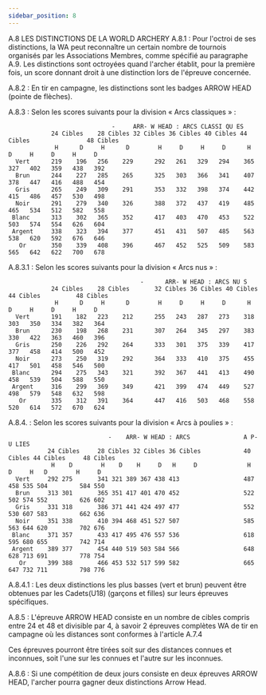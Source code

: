 ```yaml
---
sidebar_position: 8
---
```


A.8 LES DISTINCTIONS DE LA WORLD ARCHERY
A.8.1 : Pour l'octroi de ses distinctions, la WA peut reconnaître un certain nombre de tournois organisés
par les Associations Membres, comme spécifié au paragraphe A.9. Les distinctions sont octroyées quand
l'archer établit, pour la première fois, un score donnant droit à une distinction lors de l'épreuve concernée.

A.8.2 : En tir en campagne, les distinctions sont les badges ARROW HEAD (pointe de flèches).

A.8.3 : Selon les scores suivants pour la division « Arcs classiques » :

                                 -     ARR- W HEAD : ARCS CLASSI QU ES
                24 Cibles    28 Cibles 32 Cibles 36 Cibles 40 Cibles 44 Cibles                48 Cibles
                 H      D     H      D        H     D     H     D      H     D     H     D     H     D
      Vert      219    196   256    229      292   261   329   294    365   327   402   359   438   392
      Brun      244    227   285    265      325   303   366   341    407   378   447   416   488   454
      Gris      265    249   309    291      353   332   398   374    442   415   486   457   530   498
      Noir      291    279   340    326      388   372   437   419    485   465   534   512   582   558
     Blanc      313    302   365    352      417   403   470   453    522   503   574   554   626   604
     Argent     338    323   394    377      451   431   507   485    563   538   620   592   676   646
       Or       350    339   408    396      467   452   525   509    583   565   642   622   700   678

A.8.3.1 : Selon les scores suivants pour la division « Arcs nus » :

                                         -      ARR- W HEAD : ARCS NU S
                24 Cibles    28 Cibles       32 Cibles 36 Cibles 40 Cibles 44 Cibles          48 Cibles
                 H      D     H      D        H     D     H     D      H     D     H     D     H     D
      Vert      191    182   223    212      255   243   287   273    318   303   350   334   382   364
      Brun      230    198   268    231      307   264   345   297    383   330   422   363   460   396
      Gris      250    226   292    264      333   301   375   339    417   377   458   414   500   452
      Noir      273    250   319    292      364   333   410   375    455   417   501   458   546   500
     Blanc      294    275   343    321      392   367   441   413    490   458   539   504   588   550
     Argent     316    299   369    349      421   399   474   449    527   498   579   548   632   598
       Or       335    312   391    364      447   416   503   468    558   520   614   572   670   624

A.8.4. : Selon les scores suivants pour la division « Arcs à poulies » :

                                -    ARR- W HEAD : ARCS               A P- U LIES
               24 Cibles     28 Cibles 32 Cibles 36 Cibles            40 Cibles 44 Cibles     48 Cibles
                H    D        H    D    H     D   H     D              H    D     H   D        H     D
      Vert     292 275       341 321 389 367 438 413                  487 458 535 504         584 550
      Brun     313 301       365 351 417 401 470 452                  522 502 574 552         626 602
      Gris     331 318       386 371 441 424 497 477                  552 530 607 583         662 636
      Noir     351 338       410 394 468 451 527 507                  585 563 644 620         702 676
     Blanc     371 357       433 417 495 476 557 536                  618 595 680 655         742 714
     Argent    389 377       454 440 519 503 584 566                  648 628 713 691         778 754
       Or      399 388       466 453 532 517 599 582                  665 647 732 711         798 776

A.8.4.1 : Les deux distinctions les plus basses (vert et brun) peuvent être obtenues par les Cadets(U18)
(garçons et filles) sur leurs épreuves spécifiques.

A.8.5 : L'épreuve ARROW HEAD consiste en un nombre de cibles compris entre 24 et 48 et divisible par
4, à savoir 2 épreuves complètes WA de tir en campagne où les distances sont conformes à l'article A.7.4

Ces épreuves pourront être tirées soit sur des distances connues et inconnues, soit l'une sur les connues
et l'autre sur les inconnues.

A.8.6 : Si une compétition de deux jours consiste en deux épreuves ARROW HEAD, l'archer pourra gagner
deux distinctions Arrow Head.
